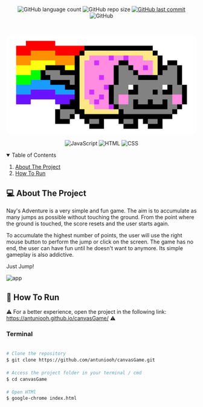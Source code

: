 <p align="center">
  <img alt="GitHub language count" src="https://img.shields.io/github/languages/count/antuniooh/canvasGame">

  <img alt="GitHub repo size" src="https://img.shields.io/github/repo-size/antuniooh/canvasGame">
  
  <a href="https://github.com/antuniooh/canvasGame/commits/master">
    <img alt="GitHub last commit" src="https://img.shields.io/github/last-commit/antuniooh/canvasGame">
  </a>
  
   <img alt="GitHub" src="https://img.shields.io/github/license/antuniooh/canvasGame">
</p>

<!-- PROJECT LOGO -->
<br />
<p align="center">
  <a href="https://github.com/antuniooh/canvasGame">
    <img src="imagens/logo.png" alt="Logo" width="550">
  </a>
</p>

<p align="center">
  <img alt="JavaScript" src="https://img.shields.io/badge/JavaScript-yellow?style=for-the-badge&logo=javascript&logoColor=white"/>
  <img alt="HTML" src="https://img.shields.io/badge/HTML-orange?style=for-the-badge&logo=html5&logoColor=white"/>
  <img alt="CSS" src="https://img.shields.io/badge/CSS-darkblue?style=for-the-badge&logo=css3&logoColor=white"/>
</p>


<!-- TABLE OF CONTENTS -->
<details open="open">
  <summary>Table of Contents</summary>
  <ol>
    <li>
      <a href="#-about-the-project">About The Project</a>
    </li>
    <li>
      <a href="#-how-to-run">How To Run</a>
    </li>
  </ol>
</details>


<!-- ABOUT THE PROJECT -->
## 💻 About The Project
Nay's Adventure is a very simple and fun game. The aim is to accumulate as many jumps as possible without touching the ground. From the point where the ground is touched, the score resets and the user starts again.

To accumulate the highest number of points, the user will use the right mouse button to perform the jump or click on the screen. The game has no end, the user can have fun until he doesn't want to anymore. Its simple gameplay is also addictive.

Just Jump!

![app](https://github.com/antuniooh/canvasGame/blob/master/imagens/app.gif)


<!-- HOW TO RUN -->
## 🚀 How To Run

⚠️ For a better experience, open the project in the following link: https://antuniooh.github.io/canvasGame/ ⚠️

### Terminal
```bash

# Clone the repository
$ git clone https://github.com/antuniooh/canvasGame.git

# Access the project folder in your terminal / cmd
$ cd canvasGame

# Open HTMl
$ google-chrome index.html

```
